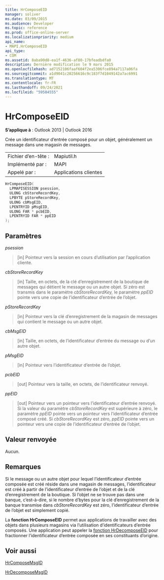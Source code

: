 ```yaml
---
title: HrComposeEID
manager: soliver
ms.date: 03/09/2015
ms.audience: Developer
ms.topic: reference
ms.prod: office-online-server
ms.localizationpriority: medium
api_name:
- MAPI.HrComposeEID
api_type:
- COM
ms.assetid: 8aba90d8-ea1f-4636-af80-17bfeadbdfa0
description: Dernière modification le 9 mars 2015
ms.openlocfilehash: ad7152106faaf604f2ea5306fce894a7117a06fa
ms.sourcegitcommit: a1d9041c20256616c9c183f7d1049142a7ac6991
ms.translationtype: MT
ms.contentlocale: fr-FR
ms.lasthandoff: 09/24/2021
ms.locfileid: "59584555"
---
```

# <a name="hrcomposeeid"></a>HrComposeEID

  
  
**S’applique à** : Outlook 2013 | Outlook 2016 
  
Crée un identificateur d’entrée composé pour un objet, généralement un message dans une magasin de messages. 
  
|||
|:-----|:-----|
|Fichier d’en-tête :  <br/> |Mapiutil.h  <br/> |
|Implémenté par :  <br/> |MAPI  <br/> |
|Appelé par :  <br/> |Applications clientes  <br/> |
   
```cpp
HrComposeEID(
  LPMAPISESSION psession,
  ULONG cbStoreRecordKey,
  LPBYTE pStoreRecordKey,
  ULONG cbMsgEID,
  LPENTRYID pMsgEID,
  ULONG FAR * pcbEID,
  LPENTRYID FAR * ppEID
);
```

## <a name="parameters"></a>Paramètres

 _psession_
  
> [in] Pointeur vers la session en cours d’utilisation par l’application cliente. 
    
 _cbStoreRecordKey_
  
> [in] Taille, en octets, de la clé d’enregistrement de la boutique de messages qui détient le message ou un autre objet. Si zéro est transmis dans le paramètre  _cbStoreRecordKey,_ le paramètre  _ppEID_ pointe vers une copie de l’identificateur d’entrée de l’objet. 
    
 _pStoreRecordKey_
  
> [in] Pointeur vers la clé d’enregistrement de la magasin de messages qui contient le message ou un autre objet. 
    
 _cbMsgEID_
  
> [in] Taille, en octets, de l’identificateur d’entrée du message ou d’un autre objet. 
    
 _pMsgEID_
  
> [in] Pointeur vers l’identificateur d’entrée de l’objet. 
    
 _pcbEID_
  
> [out] Pointeur vers la taille, en octets, de l’identificateur renvoyé. 
    
 _ppEID_
  
> [out] Pointeur vers un pointeur vers l’identificateur d’entrée renvoyé. Si la valeur du paramètre  _cbStoreRecordKey_ est supérieure à zéro, le paramètre  _ppEID_ pointe vers un pointeur vers l’identificateur d’entrée composé créé. Si  _cbStoreRecordKey_ est zéro,  _ppEID_ pointe vers un pointeur vers une copie de l’identificateur d’entrée de l’objet. 
    
## <a name="return-value"></a>Valeur renvoyée

Aucun.
  
## <a name="remarks"></a>Remarques

Si le message ou un autre objet pour lequel l’identificateur d’entrée composée est créé réside dans une magasin de messages, l’identificateur est créé à partir de l’identificateur d’entrée de l’objet et de la clé d’enregistrement de la boutique. Si l’objet ne se trouve pas dans une banque, c’est-à-dire, si le nombre d’bytes pour la clé d’enregistrement de la banque transmise dans  _cbStoreRecordKey_ est zéro, l’identificateur d’entrée de l’objet est simplement copié. 
  
La **fonction HrComposeEID** permet aux applications de travailler avec des objets dans plusieurs magasins via l’utilisation d’identificateurs d’entrée composés. Une application peut appeler la [fonction HrDecomposeEID](hrdecomposeeid.md) pour fractionner l’identificateur d’entrée composée en ses constituants d’origine. 
  
## <a name="see-also"></a>Voir aussi



[HrComposeMsgID](hrcomposemsgid.md)
  
[HrDecomposeMsgID](hrdecomposemsgid.md)

